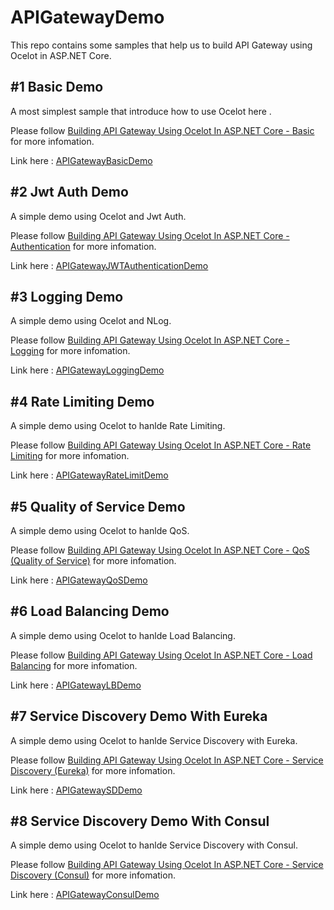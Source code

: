 # APIGatewayDemo

This repo contains some samples that help us to build API Gateway using Ocelot in ASP.NET Core.

## #1 Basic Demo

A most simplest sample that introduce how to use Ocelot here .

Please follow [Building API Gateway Using Ocelot In ASP.NET Core - Basic](http://www.c-sharpcorner.com/article/building-api-gateway-using-ocelot-in-asp-net-core/) for more infomation.

Link here : [APIGatewayBasicDemo](https://github.com/catcherwong-archive/APIGatewayDemo/tree/master/APIGatewayBasicDemo)

## #2 Jwt Auth Demo

A simple demo using Ocelot and Jwt Auth.

Please follow [Building API Gateway Using Ocelot In ASP.NET Core - Authentication](http://www.c-sharpcorner.com/article/building-api-gateway-using-ocelot-in-asp-net-core-part-two/) for more infomation.

Link here : [APIGatewayJWTAuthenticationDemo](https://github.com/catcherwong-archive/APIGatewayDemo/tree/master/APIGatewayJWTAuthenticationDemo)

## #3 Logging Demo

A simple demo using Ocelot and NLog.

Please follow [Building API Gateway Using Ocelot In ASP.NET Core - Logging](http://www.c-sharpcorner.com/article/building-api-gateway-using-ocelot-in-asp-net-core-part-three-logging2/) for more infomation.

Link here : [APIGatewayLoggingDemo](https://github.com/catcherwong-archive/APIGatewayDemo/tree/master/APIGatewayLoggingDemo)

## #4 Rate Limiting Demo

A simple demo using Ocelot to hanlde Rate Limiting.

Please follow [Building API Gateway Using Ocelot In ASP.NET Core - Rate Limiting](http://www.c-sharpcorner.com/article/building-api-gateway-using-ocelot-in-asp-net-core-rate-limiting-part-four/) for more infomation.

Link here : [APIGatewayRateLimitDemo](https://github.com/catcherwong-archive/APIGatewayDemo/tree/master/APIGatewayRateLimitDemo)

## #5 Quality of Service Demo

A simple demo using Ocelot to hanlde QoS.

Please follow [Building API Gateway Using Ocelot In ASP.NET Core - QoS (Quality of Service)](https://www.c-sharpcorner.com/article/building-api-gateway-using-ocelot-in-asp-net-core-qos/) for more infomation.

Link here : [APIGatewayQoSDemo](https://github.com/catcherwong-archive/APIGatewayDemo/tree/master/APIGatewayQoSDemo)

## #6 Load Balancing Demo

A simple demo using Ocelot to hanlde Load Balancing.

Please follow [Building API Gateway Using Ocelot In ASP.NET Core - Load Balancing](https://www.c-sharpcorner.com/article/building-api-gateway-using-ocelot-in-asp-net-core-load-balancing/) for more infomation.

Link here : [APIGatewayLBDemo](https://github.com/catcherwong-archive/APIGatewayDemo/tree/master/APIGatewayLBDemo)

## #7 Service Discovery Demo With Eureka

A simple demo using Ocelot to hanlde Service Discovery with Eureka.

Please follow [Building API Gateway Using Ocelot In ASP.NET Core - Service Discovery (Eureka)](https://www.c-sharpcorner.com/article/building-api-gateway-using-ocelot-in-asp-net-core-service-discoveryeureka/) for more infomation.

Link here : [APIGatewaySDDemo](https://github.com/catcherwong-archive/APIGatewayDemo/tree/master/APIGatewaySDDemo)

## #8 Service Discovery Demo With Consul

A simple demo using Ocelot to hanlde Service Discovery with Consul.

Please follow [Building API Gateway Using Ocelot In ASP.NET Core - Service Discovery (Consul)](https://www.c-sharpcorner.com/article/building-api-gateway-using-ocelot-in-asp-net-core-service-discovery-consul/) for more infomation.

Link here : [APIGatewayConsulDemo](https://github.com/catcherwong-archive/APIGatewayDemo/tree/master/APIGatewayConsulDemo)